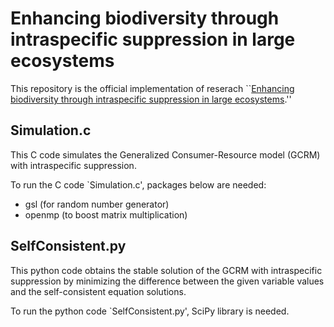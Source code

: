 # Enhancing biodiversity through intraspecific suppression in large ecosystems
This repository is the official implementation of reserach ``[Enhancing biodiversity through intraspecific suppression in large ecosystems](https://arxiv.org/abs/2305.12341).''


## Simulation.c
This C code simulates the Generalized Consumer-Resource model (GCRM) with intraspecific suppression.

To run the C code `Simulation.c', packages below are needed: 
- gsl (for random number generator)
- openmp (to boost matrix multiplication)


## SelfConsistent.py
This python code obtains the stable solution of the GCRM with intraspecific suppression by minimizing the difference between the given variable values and the self-consistent equation solutions.

To run the python code `SelfConsistent.py', SciPy library is needed.
